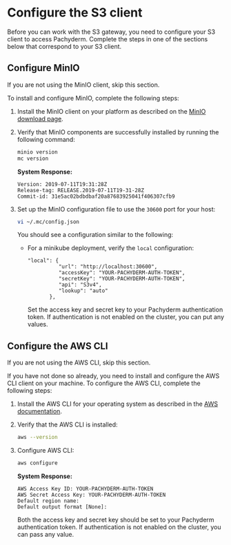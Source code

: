 # Configure the S3 client

Before you can work with the S3 gateway, you need to configure your S3 client to
access Pachyderm. Complete the steps in one of the sections below that
correspond to your S3 client.

## Configure MinIO

If you are not using the MinIO client, skip this section.

To install and configure MinIO, complete the following steps:

1. Install the MinIO client on your platform as described on the
   [MinIO download page](https://min.io/download#/macos).

1. Verify that MinIO components are successfully installed by running the
   following command:

    ```bash
    minio version
    mc version
    ```

    **System Response:**

    ```
    Version: 2019-07-11T19:31:28Z
    Release-tag: RELEASE.2019-07-11T19-31-28Z
    Commit-id: 31e5ac02bdbdbaf20a87683925041f406307cfb9
    ```

1. Set up the MinIO configuration file to use the `30600` port for your host:

    ```bash
    vi ~/.mc/config.json
    ```

    You should see a configuration similar to the following:

    - For a minikube deployment, verify the `local` configuration:

        ```
        "local": {
                  "url": "http://localhost:30600",
                  "accessKey": "YOUR-PACHYDERM-AUTH-TOKEN",
                  "secretKey": "YOUR-PACHYDERM-AUTH-TOKEN",
                  "api": "S3v4",
                  "lookup": "auto"
               },
        ```

        Set the access key and secret key to your Pachyderm authentication
        token. If authentication is not enabled on the cluster, you can put any
        values.

## Configure the AWS CLI

If you are not using the AWS CLI, skip this section.

If you have not done so already, you need to install and configure the AWS CLI
client on your machine. To configure the AWS CLI, complete the following steps:

1. Install the AWS CLI for your operating system as described in the
   [AWS documentation](https://docs.aws.amazon.com/cli/latest/userguide/cli-chap-install.html).

1. Verify that the AWS CLI is installed:

    ```bash
    aws --version
    ```

1. Configure AWS CLI:

    ```bash
    aws configure
    ```

    **System Response:**

    ```
    AWS Access Key ID: YOUR-PACHYDERM-AUTH-TOKEN
    AWS Secret Access Key: YOUR-PACHYDERM-AUTH-TOKEN
    Default region name:
    Default output format [None]:
    ```

    Both the access key and secret key should be set to your Pachyderm
    authentication token. If authentication is not enabled on the cluster, you
    can pass any value.
